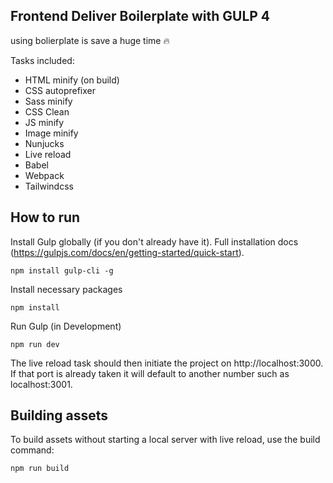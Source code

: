 ## Frontend Deliver Boilerplate with GULP 4

using bolierplate is save a huge time :fire:

Tasks included:

- HTML minify (on build)
- CSS autoprefixer
- Sass minify
- CSS Clean
- JS minify
- Image minify
- Nunjucks
- Live reload
- Babel
- Webpack
- Tailwindcss

## How to run

Install Gulp globally (if you don't already have it). Full installation docs (https://gulpjs.com/docs/en/getting-started/quick-start).

    npm install gulp-cli -g

Install necessary packages

    npm install

Run Gulp (in Development)

    npm run dev

The live reload task should then initiate the project on http://localhost:3000. If that port is already taken it will default to another number such as localhost:3001.

## Building assets

To build assets without starting a local server with live reload, use the build command:

    npm run build
